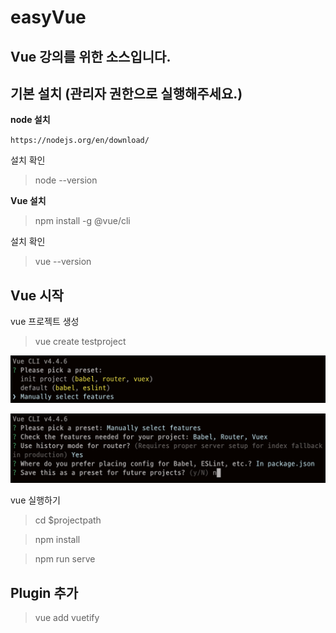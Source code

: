 # easyVue
Vue 강의를 위한 소스입니다.
----------------------

## 기본 설치 (관리자 권한으로 실행해주세요.)
**node 설치**

`https://nodejs.org/en/download/`

설치 확인
> node --version

**Vue 설치**

> npm install -g @vue/cli

설치 확인

> vue --version

## Vue 시작

vue 프로젝트 생성

> vue create testproject


![첫번째 화면](./InitSet01.png)


![두번째 화면](./InitSet02.png)


vue 실행하기

> cd $projectpath

> npm install

> npm run serve

## Plugin 추가

> vue add vuetify